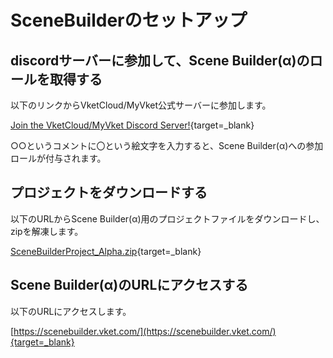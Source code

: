 # SceneBuilderのセットアップ

## discordサーバーに参加して、Scene Builder(α)のロールを取得する

以下のリンクからVketCloud/MyVket公式サーバーに参加します。

[Join the VketCloud/MyVket Discord Server!](https://discord.gg/zEhM5T4MsK){target=_blank}

○○というコメントに〇という絵文字を入力すると、Scene Builder(α)への参加ロールが付与されます。

## プロジェクトをダウンロードする

以下のURLからScene Builder(α)用のプロジェクトファイルをダウンロードし、zipを解凍します。

[SceneBuilderProject_Alpha.zip](https://drive.google.com/file/d/1XTkBdcUL1scaxELPSQAdT5G6VAuzSHpd/view?usp=sharing){target=_blank}

## Scene Builder(α)のURLにアクセスする

以下のURLにアクセスします。

[https://scenebuilder.vket.com/](https://scenebuilder.vket.com/){target=_blank}
